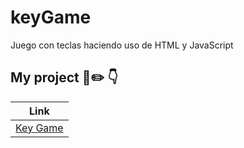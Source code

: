 # keyGame
Juego con teclas haciendo uso de HTML y JavaScript

## My project 📂✏️ 👇
| Link |
| --------- |
| <a href="https://ilanangelesrodriguez.github.io/keyGame/" target="_blank">Key Game</a> |
